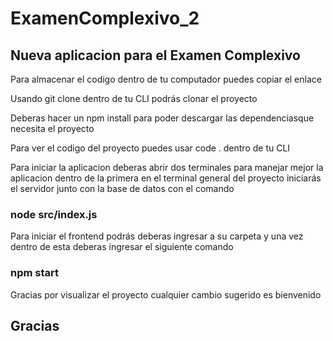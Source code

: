 # ExamenComplexivo_2

## Nueva aplicacion para el Examen Complexivo

Para almacenar el codigo dentro de tu computador puedes copiar el enlace

Usando git clone dentro de tu CLI podrás clonar el proyecto

Deberas hacer un npm install para poder descargar las dependenciasque necesita el proyecto 

Para ver el codigo del proyecto puedes usar code . dentro de tu CLI

Para iniciar la aplicacion deberas abrir dos terminales para manejar mejor la aplicacion
dentro de la primera en el terminal general del proyecto iniciarás el servidor junto con la base de datos 
con el comando 

### node src/index.js

Para iniciar el frontend podrás deberas ingresar a su carpeta y una vez dentro de esta deberas ingresar el siguiente comando

### npm start

Gracias por visualizar el proyecto cualquier cambio sugerido es bienvenido 

## Gracias



